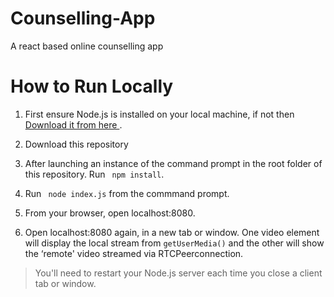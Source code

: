 # Counselling-App
A react based online counselling app 

# How to Run Locally
1. First ensure Node.js is installed on your local machine, if not then <a href="https://nodejs.org/en/download/"> Download it from here </a>.

1. Download this repository

1. After launching an instance of the command prompt in the root folder of this repository. Run ``` npm install```.
1. Run  ``` node index.js``` from the commmand prompt.
1. From your browser, open localhost:8080.
1. Open localhost:8080 again, in a new tab or window. One video element will display the local stream from ```getUserMedia()``` and the other will show the ‘remote' video streamed via RTCPeerconnection.

> You'll need to restart your Node.js server each time you close a client tab or window.
